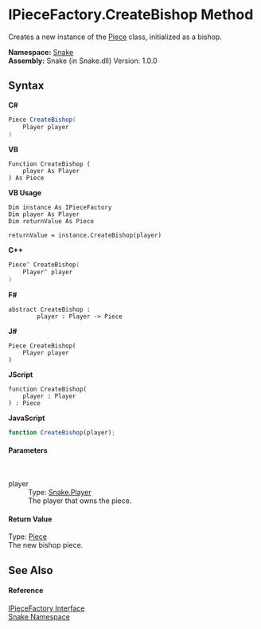 # IPieceFactory.CreateBishop Method 
 

Creates a new instance of the <a href="T_Snake_Piece">Piece</a> class, initialized as a bishop.

**Namespace:**&nbsp;<a href="N_Snake">Snake</a><br />**Assembly:**&nbsp;Snake (in Snake.dll) Version: 1.0.0

## Syntax

**C#**<br />
``` C#
Piece CreateBishop(
	Player player
)
```

**VB**<br />
``` VB
Function CreateBishop ( 
	player As Player
) As Piece
```

**VB Usage**<br />
``` VB Usage
Dim instance As IPieceFactory
Dim player As Player
Dim returnValue As Piece

returnValue = instance.CreateBishop(player)
```

**C++**<br />
``` C++
Piece^ CreateBishop(
	Player^ player
)
```

**F#**<br />
``` F#
abstract CreateBishop : 
        player : Player -> Piece 

```

**J#**<br />
``` J#
Piece CreateBishop(
	Player player
)
```

**JScript**<br />
``` JScript
function CreateBishop(
	player : Player
) : Piece
```

**JavaScript**<br />
``` JavaScript
function CreateBishop(player);
```


#### Parameters
&nbsp;<dl><dt>player</dt><dd>Type: <a href="T_Snake_Player">Snake.Player</a><br />The player that owns the piece.</dd></dl>

#### Return Value
Type: <a href="T_Snake_Piece">Piece</a><br />The new bishop piece.

## See Also


#### Reference
<a href="T_Snake_IPieceFactory">IPieceFactory Interface</a><br /><a href="N_Snake">Snake Namespace</a><br />
